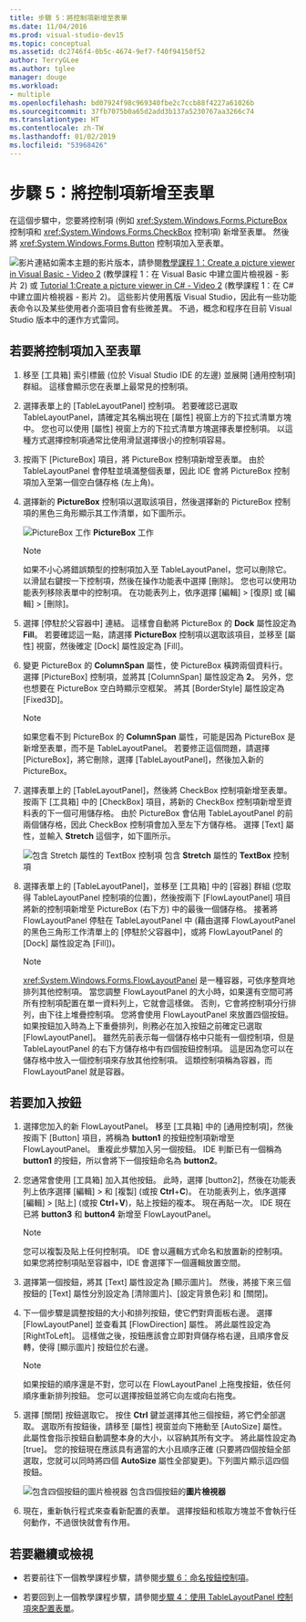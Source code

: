 ```yaml
---
title: 步驟 5：將控制項新增至表單
ms.date: 11/04/2016
ms.prod: visual-studio-dev15
ms.topic: conceptual
ms.assetid: dc2746f4-0b5c-4674-9ef7-f40f94150f52
author: TerryGLee
ms.author: tglee
manager: douge
ms.workload:
- multiple
ms.openlocfilehash: bd07924f98c969340fbe2c7ccb88f4227a61026b
ms.sourcegitcommit: 37fb7075b0a65d2add3b137a5230767aa3266c74
ms.translationtype: HT
ms.contentlocale: zh-TW
ms.lasthandoff: 01/02/2019
ms.locfileid: "53968426"
---
```

# <a name="step-5-add-controls-to-your-form"></a>步驟 5：將控制項新增至表單
在這個步驟中，您要將控制項 (例如 <xref:System.Windows.Forms.PictureBox> 控制項和 <xref:System.Windows.Forms.CheckBox> 控制項) 新增至表單。 然後將 <xref:System.Windows.Forms.Button> 控制項加入至表單。

 ![影片連結](../data-tools/media/playvideo.gif)如需本主題的影片版本，請參閱[教學課程 1：Create a picture viewer in Visual Basic - Video 2](http://go.microsoft.com/fwlink/?LinkId=205211) (教學課程 1：在 Visual Basic 中建立圖片檢視器 - 影片 2) 或 [Tutorial 1:Create a picture viewer in C# - Video 2](http://go.microsoft.com/fwlink/?LinkId=205200) (教學課程 1：在 C# 中建立圖片檢視器 - 影片 2)。 這些影片使用舊版 Visual Studio，因此有一些功能表命令以及某些使用者介面項目會有些微差異。 不過，概念和程序在目前 Visual Studio 版本中的運作方式雷同。

## <a name="to-add-controls-to-your-form"></a>若要將控制項加入至表單

1.  移至 [工具箱] 索引標籤 (位於 Visual Studio IDE 的左邊) 並展開 [通用控制項] 群組。 這樣會顯示您在表單上最常見的控制項。

2.  選擇表單上的 [TableLayoutPanel] 控制項。 若要確認已選取 TableLayoutPanel，請確定其名稱出現在 [屬性] 視窗上方的下拉式清單方塊中。 您也可以使用 [屬性] 視窗上方的下拉式清單方塊選擇表單控制項。 以這種方式選擇控制項通常比使用滑鼠選擇很小的控制項容易。

3.  按兩下 [PictureBox] 項目，將 PictureBox 控制項新增至表單。 由於 TableLayoutPanel 會停駐並填滿整個表單，因此 IDE 會將 PictureBox 控制項加入至第一個空白儲存格 (左上角)。

4.  選擇新的 **PictureBox** 控制項以選取該項目，然後選擇新的 PictureBox 控制項的黑色三角形顯示其工作清單，如下圖所示。

     ![PictureBox 工作](../ide/media/express_pictureboxtasks.png)
**PictureBox** 工作

    > [!NOTE]
    >  如果不小心將錯誤類型的控制項加入至 TableLayoutPanel，您可以刪除它。 以滑鼠右鍵按一下控制項，然後在操作功能表中選擇 [刪除]。 您也可以使用功能表列移除表單中的控制項。 在功能表列上，依序選擇 [編輯] > [復原] 或 [編輯] > [刪除]。

5.  選擇 [停駐於父容器中] 連結。 這樣會自動將 PictureBox 的 **Dock** 屬性設定為 **Fill**。 若要確認這一點，請選擇 **PictureBox** 控制項以選取該項目，並移至 [屬性] 視窗，然後確定 [Dock] 屬性設定為 [Fill]。

6.  變更 PictureBox 的 **ColumnSpan** 屬性，使 PictureBox 橫跨兩個資料行。 選擇 [PictureBox] 控制項，並將其 [ColumnSpan] 屬性設定為 **2**。 另外，您也想要在 PictureBox 空白時顯示空框架。 將其 [BorderStyle] 屬性設定為 [Fixed3D]。

    > [!NOTE]
    >  如果您看不到 PictureBox 的 **ColumnSpan** 屬性，可能是因為 PictureBox 是新增至表單，而不是 TableLayoutPanel。 若要修正這個問題，請選擇 [PictureBox]，將它刪除，選擇 [TableLayoutPanel]，然後加入新的 PictureBox。

7.  選擇表單上的 [TableLayoutPanel]，然後將 CheckBox 控制項新增至表單。 按兩下 [工具箱] 中的 [CheckBox] 項目，將新的 CheckBox 控制項新增至資料表的下一個可用儲存格。 由於 PictureBox 會佔用 TableLayoutPanel 的前兩個儲存格，因此 CheckBox 控制項會加入至左下方儲存格。 選擇 [Text] 屬性，並輸入 **Stretch** 這個字，如下圖所示。

     ![包含 Stretch 屬性的 TextBox 控制項](../ide/media/express_pictureviewercheckbox.png)
包含 **Stretch** 屬性的 **TextBox** 控制項

8.  選擇表單上的 [TableLayoutPanel]，並移至 [工具箱] 中的 [容器] 群組 (您取得 TableLayoutPanel 控制項的位置)，然後按兩下 [FlowLayoutPanel] 項目將新的控制項新增至 PictureBox (右下方) 中的最後一個儲存格。 接著將 FlowLayoutPanel 停駐在 TableLayoutPanel 中 (藉由選擇 FlowLayoutPanel 的黑色三角形工作清單上的 [停駐於父容器中]，或將 FlowLayoutPanel 的 [Dock] 屬性設定為 [Fill])。

    > [!NOTE]
    >  <xref:System.Windows.Forms.FlowLayoutPanel> 是一種容器，可依序整齊地排列其他控制項。 當您調整 FlowLayoutPanel 的大小時，如果還有空間可將所有控制項配置在單一資料列上，它就會這樣做。 否則，它會將控制項分行排列，由下往上堆疊控制項。 您將會使用 FlowLayoutPanel 來放置四個按鈕。 如果按鈕加入時為上下重疊排列，則務必在加入按鈕之前確定已選取 [FlowLayoutPanel]。 雖然先前表示每一個儲存格中只能有一個控制項，但是 TableLayoutPanel 的右下方儲存格中有四個按鈕控制項。 這是因為您可以在儲存格中放入一個控制項來存放其他控制項。 這類控制項稱為容器，而 FlowLayoutPanel 就是容器。

## <a name="to-add-buttons"></a>若要加入按鈕

1.  選擇您加入的新 FlowLayoutPanel。 移至 [工具箱] 中的 [通用控制項]，然後按兩下 [Button] 項目，將稱為 **button1** 的按鈕控制項新增至 FlowLayoutPanel。 重複此步驟加入另一個按鈕。 IDE 判斷已有一個稱為 **button1** 的按鈕，所以會將下一個按鈕命名為 **button2**。

2.  您通常會使用 [工具箱] 加入其他按鈕。 此時，選擇 [button2]，然後在功能表列上依序選擇 [編輯] > 和 [複製] (或按 **Ctrl**+**C**)。 在功能表列上，依序選擇 [編輯] > [貼上] (或按 **Ctrl**+**V**)，貼上按鈕的複本。 現在再貼一次。 IDE 現在已將 **button3** 和 **button4** 新增至 FlowLayoutPanel。

    > [!NOTE]
    >  您可以複製及貼上任何控制項。 IDE 會以邏輯方式命名和放置新的控制項。 如果您將控制項貼至容器中，IDE 會選擇下一個邏輯放置空間。

3.  選擇第一個按鈕，將其 [Text] 屬性設定為 [顯示圖片]。 然後，將接下來三個按鈕的 [Text] 屬性分別設定為 [清除圖片]、[設定背景色彩] 和 [關閉]。

4.  下一個步驟是調整按鈕的大小和排列按鈕，使它們對齊面板右邊。 選擇 [FlowLayoutPanel] 並查看其 [FlowDirection] 屬性。 將此屬性設定為 [RightToLeft]。 這樣做之後，按鈕應該會立即對齊儲存格右邊，且順序會反轉，使得 [顯示圖片] 按鈕位於右邊。

    > [!NOTE]
    >  如果按鈕的順序還是不對，您可以在 FlowLayoutPanel 上拖曳按鈕，依任何順序重新排列按鈕。 您可以選擇按鈕並將它向左或向右拖曳。

5.  選擇 [關閉] 按鈕選取它。 按住 **Ctrl** 鍵並選擇其他三個按鈕，將它們全部選取。 選取所有按鈕後，請移至 [屬性] 視窗並向下捲動至 [AutoSize] 屬性。 此屬性會指示按鈕自動調整本身的大小，以容納其所有文字。 將此屬性設定為 [true]。 您的按鈕現在應該具有適當的大小且順序正確  (只要將四個按鈕全部選取，您就可以同時將四個 **AutoSize** 屬性全部變更)。下列圖片顯示這四個按鈕。

     ![包含四個按鈕的圖片檢視器](../ide/media/express_autosize.png)
包含四個按鈕的**圖片檢視器**

6.  現在，重新執行程式來查看新配置的表單。 選擇按鈕和核取方塊並不會執行任何動作，不過很快就會有作用。

## <a name="to-continue-or-review"></a>若要繼續或檢視

-   若要前往下一個教學課程步驟，請參閱[步驟 6：命名按鈕控制項](../ide/step-6-name-your-button-controls.md)。

-   若要回到上一個教學課程步驟，請參閱[步驟 4：使用 TableLayoutPanel 控制項來配置表單](../ide/step-4-lay-out-your-form-with-a-tablelayoutpanel-control.md)。
